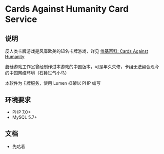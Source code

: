 # Cards Against Humanity Card Service

## 说明

反人类卡牌游戏是风靡欧美的知名卡牌游戏，详见 [维基百科: Cards Against Humanity](https://en.wikipedia.org/wiki/Cards_Against_Humanity)

蘑菇游戏工作室曾经制作过本游戏的中国版本，可是年久失修，卡组无法契合现今的中国网络环境（石锤过气小马）

本软件为卡牌服务，使用 Lumen 框架以 PHP 编写

## 环境要求

- PHP 7.0+
- MySQL 5.7+

## 文档

- 先咕着
